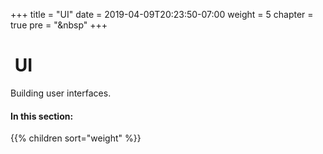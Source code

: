 +++
title = "UI"
date = 2019-04-09T20:23:50-07:00
weight = 5
chapter = true
pre = "<i class='far fa-window-maximize fa-fw'></i>&nbsp"
+++

# <i class='far fa-window-maximize'></i>&nbsp;UI

Building user interfaces.

#### In this section:

{{% children  sort="weight" %}}